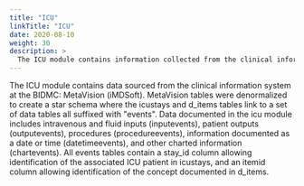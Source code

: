 ```yaml
---
title: "ICU"
linkTitle: "ICU"
date: 2020-08-10
weight: 30
description: >
  The ICU module contains information collected from the clinical information system used within the ICU. Documented data includes intravenous administrations, ventilator settings, and other charted items.
---
```


The ICU module contains data sourced from the clinical information system at the BIDMC: MetaVision (iMDSoft). MetaVision tables were denormalized to create a star schema where the icustays and d_items tables link to a set of data tables all suffixed with "events". Data documented in the icu module includes intravenous and fluid inputs (inputevents), patient outputs (outputevents), procedures (procedureevents), information documented as a date or time (datetimeevents), and other charted information (chartevents). All events tables contain a stay_id column allowing identification of the associated ICU patient in icustays, and an itemid column allowing identification of the concept documented in d_items.
